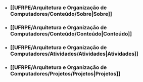
- ### [[UFRPE/Arquitetura e Organização de Computadores/Conteúdo/Sobre|Sobre]]
- ### [[UFRPE/Arquitetura e Organização de Computadores/Conteúdo/Conteúdo|Conteúdo]]
- ### [[UFRPE/Arquitetura e Organização de Computadores/Atividades/Atividades|Atividades]]
- ### [[UFRPE/Arquitetura e Organização de Computadores/Projetos/Projetos|Projetos]]